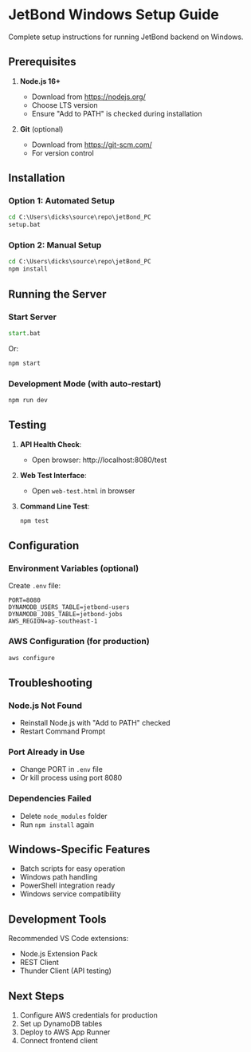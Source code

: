 # JetBond Windows Setup Guide

Complete setup instructions for running JetBond backend on Windows.

## Prerequisites

1. **Node.js 16+**
   - Download from https://nodejs.org/
   - Choose LTS version
   - Ensure "Add to PATH" is checked during installation

2. **Git** (optional)
   - Download from https://git-scm.com/
   - For version control

## Installation

### Option 1: Automated Setup
```cmd
cd C:\Users\dicks\source\repo\jetBond_PC
setup.bat
```

### Option 2: Manual Setup
```cmd
cd C:\Users\dicks\source\repo\jetBond_PC
npm install
```

## Running the Server

### Start Server
```cmd
start.bat
```
Or:
```cmd
npm start
```

### Development Mode (with auto-restart)
```cmd
npm run dev
```

## Testing

1. **API Health Check**:
   - Open browser: http://localhost:8080/test

2. **Web Test Interface**:
   - Open `web-test.html` in browser

3. **Command Line Test**:
   ```cmd
   npm test
   ```

## Configuration

### Environment Variables (optional)
Create `.env` file:
```
PORT=8080
DYNAMODB_USERS_TABLE=jetbond-users
DYNAMODB_JOBS_TABLE=jetbond-jobs
AWS_REGION=ap-southeast-1
```

### AWS Configuration (for production)
```cmd
aws configure
```

## Troubleshooting

### Node.js Not Found
- Reinstall Node.js with "Add to PATH" checked
- Restart Command Prompt

### Port Already in Use
- Change PORT in `.env` file
- Or kill process using port 8080

### Dependencies Failed
- Delete `node_modules` folder
- Run `npm install` again

## Windows-Specific Features

- Batch scripts for easy operation
- Windows path handling
- PowerShell integration ready
- Windows service compatibility

## Development Tools

Recommended VS Code extensions:
- Node.js Extension Pack
- REST Client
- Thunder Client (API testing)

## Next Steps

1. Configure AWS credentials for production
2. Set up DynamoDB tables
3. Deploy to AWS App Runner
4. Connect frontend client